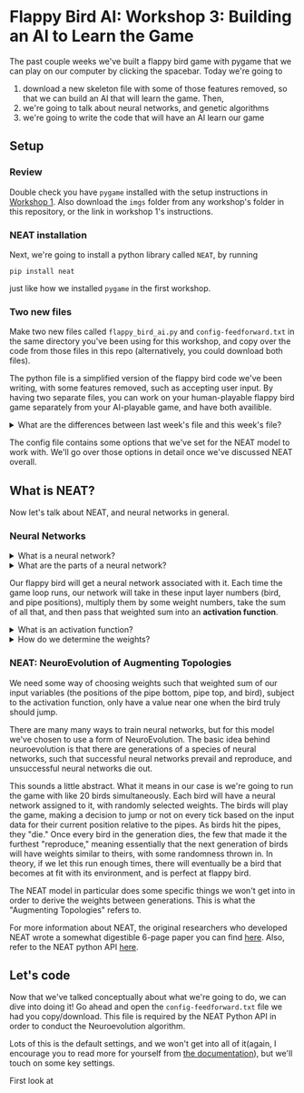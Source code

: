 # Flappy Bird AI: Workshop 3: Building an AI to Learn the Game
The past couple weeks we've built a flappy bird game with pygame that we can play on our computer by clicking the spacebar. Today we're going to 
1. download a new skeleton file with some of those features removed, so that we can build an AI that will learn the game. Then, 
2. we're going to talk about neural networks, and genetic algorithms
3. we're going to write the code that will have an AI learn our game



## Setup

### Review
Double check you have `pygame` installed with the setup instructions in [Workshop 1](https://github.com/gdscwm/flappy-bird-ai-workshop/tree/main/workshop-1). Also download the `imgs` folder from any workshop's folder in this repository, or the link in workshop 1's instructions.


### NEAT installation
Next, we're going to install a python library called `NEAT`, by running 
```
pip install neat
```
just like how we installed `pygame` in the first workshop.


### Two new files
Make two new files called `flappy_bird_ai.py` and `config-feedforward.txt` in the same directory you've been using for this workshop, and copy over the code from those files in this repo (alternatively, you could download both files).

The python file is a simplified version of the flappy bird code we've been writing, with some features removed, such as accepting user input.
By having two separate files, you can work on your human-playable flappy bird game separately from your AI-playable game, and have both availible.

<details>
<summary>What are the differences between last week's file and this week's file?</summary>

1. Removed the code allowing you to click spacebar to jump
2. Removed "you lost" and `run` parameter in `draw_window`, as well as timer sleep when the loop exits
    1. When we implement the AI, the program is never going to exit, since the birds will learn to play the game perfectly!

</details>

The config file contains some options that we've set for the NEAT model to work with. We'll go over those options in detail once we've discussed NEAT overall.


## What is NEAT?
Now let's talk about NEAT, and neural networks in general.


### Neural Networks
<details>
<summary>What is a neural network?</summary>

A neural network is a Machine Learning (ML) or AI model that tries to make decisions as if it was a human brain. It's a data structure representing a network of connected nodes, or "neurons" that send numbers to one another with various weights (more numbers). This is somewhat analogous to neurons communicating with one another in the human brain.

</details>

<details>
<summary>What are the parts of a neural network?</summary>

1. Input Layer

    <details>
    <summary>What inputs do we need for flappy bird?</summary>

    1. Bird position (y)
    2. Top pipe position (y)
    3. Bottom pipe position (y)

    *Could we do it with less?*

    </details>

2. Hidden Layer(s)

    This is where input data gets transformed into output data, through a series of neurons and weights. Our model will build the hidden layer for us, over the course of "generations." More on this later

3. Output Layer/Node

    <details>
    <summary>What outputs do we need?</summary>

    To jump or not to jump!

    </details> 

</details>

Our flappy bird will get a neural network associated with it. Each time the game loop runs, our network will take in these input layer numbers (bird, and pipe positions), multiply them by some weight numbers, take the sum of all that, and then pass that weighted sum into an **activation function**.

<details>
<summary>What is an activation function?</summary>

Since our outcome needs to be a binary decision (either jump or don't jump) we need some way to convert a numeric output into a essentially a yes or a no. 

We're going to use the `tanh` function, which maps any x value to a value between 0 and -1, with positive values going to 1 and negative values going to -1. 

Then we can select a cutoff point, below which the bird won't jump and above which the bird will jump

</details> 

<details>
<summary>How do we determine the weights?</summary>

NEAT will determine the weights. More on this soon. NEAT will also determine whether we want to split up one of the pathways and make a node in the hidden layer. 

</details>


### NEAT: NeuroEvolution of Augmenting Topologies

We need some way of choosing weights such that weighted sum of our input variables (the positions of the pipe bottom, pipe top, and bird), subject to the activation function, only have a value near one when the bird truly should jump.

There are many many ways to train neural networks, but for this model we've chosen to use a form of NeuroEvolution. The basic idea behind neuroevolution is that there are generations of a species of neural networks, such that successful neural networks prevail and reproduce, and unsuccessful neural networks die out.

This sounds a little abstract. What it means in our case is we're going to run the game with like 20 birds simultaneously. Each bird will have a neural network assigned to it, with randomly selected weights. The birds will play the game, making a decision to jump or not on every tick based on the input data for their current position relative to the pipes. As birds hit the pipes, they "die." Once every bird in the generation dies, the few that made it the furthest "reproduce," meaning essentially that the next generation of birds will have weights similar to theirs, with some randomness thrown in. In theory, if we let this run enough times, there will eventually be a bird that becomes at fit with its environment, and is perfect at flappy bird.

The NEAT model in particular does some specific things we won't get into in order to derive the weights between generations. This is what the "Augmenting Topologies" refers to.

For more information about NEAT, the original researchers who developed NEAT wrote a somewhat digestible 6-page paper you can find [here](https://nn.cs.utexas.edu/downloads/papers/stanley.cec02.pdf). Also, refer to the NEAT python API [here](https://neat-python.readthedocs.io/en/latest/). 


## Let's code
Now that we've talked conceptually about what we're going to do, we can dive into doing it! Go ahead and open the `config-feedforward.txt` file we had you copy/download. This file is required by the NEAT Python API in order to conduct the Neuroevolution algorithm. 

Lots of this is the default settings, and we won't get into all of it(again, I encourage you to read more for yourself from [the documentation](https://neat-python.readthedocs.io/en/latest/)), but we'll touch on some key settings. 

First look at
